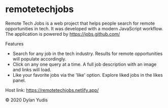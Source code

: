 # remotetechjobs
Remote Tech Jobs is a web project that helps people search for remote opportunities in tech.
 It was developed with a modern JavaScript workflow. The application is powered by https://jobs.github.com/

Features

  - Search for any job in the tech industry. Results for remote opportunities will populate accordingly.
  - Click on any one query at a time. A full job description with an image and links will load.
  - Like your favorite jobs via the 'like' option. Explore liked jobs in the likes panel.
  
  Host link:
  https://remotetechjobs.netlify.app/
  

© 2020 Dylan Yudis
